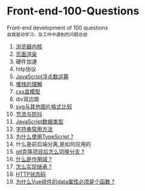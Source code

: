 # Front-end-100-Questions
Front-end development of 100 questions   
`自我驱动学习，及工作中遇到的问题总结`    

1. [浏览器内核](https://github.com/Mrzhangqc/Front-end-100-Questions/issues/1)   
2. [页面渲染](https://github.com/Mrzhangqc/Front-end-100-Questions/issues/2)   
3. 硬件加速   
4. http协议   
5. [JavaScript浮点数运算](https://github.com/Mrzhangqc/Front-end-100-Questions/issues/13)
6. [堆栈的理解](https://github.com/Mrzhangqc/Front-end-100-Questions/issues/14)   
7. [css盒模型](https://github.com/Mrzhangqc/Front-end-100-Questions/issues/20)  
8. div双边距   
9. [svg与其他图片格式比较](https://github.com/Mrzhangqc/Front-end-100-Questions/issues/15)  
10. [节流与防抖](https://github.com/Mrzhangqc/Front-end-100-Questions/issues/16)  
11. [JavaScript数据类型](https://github.com/Mrzhangqc/Front-end-100-Questions/issues/17)  
12. [字符串常用方法](https://github.com/Mrzhangqc/Front-end-100-Questions/issues/18) 
13. [为什么使用TypeScript ?](https://github.com/Mrzhangqc/Front-end-100-Questions/issues/19) 
14. 什么是前后端分离,是如何应用的
15. [git克隆项目后怎么切换分支 ?](https://github.com/Mrzhangqc/Front-end-100-Questions/issues/21) 
16. [什么是作用域 ?](https://github.com/Mrzhangqc/Front-end-100-Questions/issues/22) 
17. [怎么实现继承 ?](https://github.com/Mrzhangqc/Front-end-100-Questions/issues/23) 
18. [HTTP状态码](https://github.com/Mrzhangqc/Front-end-100-Questions/issues/24) 
19. [为什么Vue组件的data属性必须是个函数 ?](https://github.com/Mrzhangqc/Front-end-100-Questions/issues/25)
